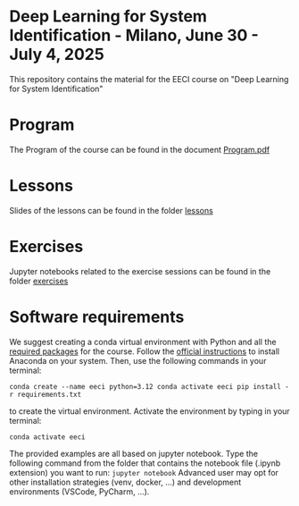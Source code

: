 # Deep Learning for System Identification - Milano, June 30 - July 4, 2025
This repository contains the material for the EECI course on "Deep Learning for System Identification"

# Program
The Program of the course can be found in the document [Program.pdf](Program.pdf)

# Lessons
Slides of the lessons can be found in the folder [lessons](lessons)

# Exercises

Jupyter notebooks related to the exercise sessions can be found in the folder [exercises](exercises)

# Software requirements 

We suggest creating a conda virtual environment with Python and all the [required packages](requirements.txt) for the course. Follow the [official instructions](https://www.anaconda.com/docs/getting-started/anaconda/install) to install Anaconda on your system.
Then, use the following commands in your terminal:

``
conda create --name eeci python=3.12
conda activate eeci
pip install -r requirements.txt
``

to create the virtual environment. Activate the environment by typing in your terminal:

``
conda activate eeci
``

The provided examples are all based on jupyter notebook. Type the following command from the folder that contains the notebook file (.ipynb extension) you want to run:
``
jupyter notebook
``
Advanced user may opt for other installation strategies (venv, docker, ...) and development environments (VSCode, PyCharm, ...).
